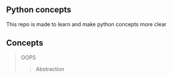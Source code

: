 ## Python concepts

This repo is made to learn and make  python concepts more clear

## Concepts
>OOPS
>>Abstraction
